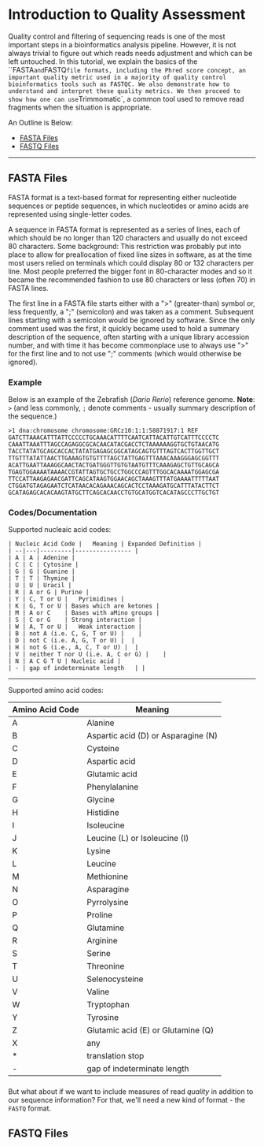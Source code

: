 # Introduction to Quality Assessment

Quality control and filtering of sequencing reads is one of the most important steps in a bioinformatics analysis pipeline. However, it is not always trivial to figure out which reads needs adjustment and which can be left untouched. In this tutorial, we explain the basics of the ``FASTA` and `FASTQ` file formats, including the Phred score concept, an important quality metric used in a majority of quality control bioinformatics tools such as FASTQC. We also demonstrate how to understand and interpret these quality metrics. We then proceed to show how one can use `Trimmomatic`, a common tool used to remove read fragments when the situation is appropriate. 

An Outline is Below:

  * [FASTA Files](#fasta-files)
  * [FASTQ Files](#fastq-files)

***

## FASTA Files

FASTA format is a text-based format for representing either nucleotide sequences or peptide sequences, in which nucleotides or amino acids are represented using single-letter codes. 

A sequence in FASTA format is represented as a series of lines, each of which should be no longer than 120 characters and usually do not exceed 80 characters. Some background: This restriction was probably put into place to allow for preallocation of fixed line sizes in software, as at the time most users relied on terminals which could display 80 or 132 characters per line. Most people preferred the bigger font in 80-character modes and so it became the recommended fashion to use 80 characters or less (often 70) in FASTA lines.

The first line in a FASTA file starts either with a ">" (greater-than) symbol or, less frequently, a ";" (semicolon) and was taken as a comment. Subsequent lines starting with a semicolon would be ignored by software. Since the only comment used was the first, it quickly became used to hold a summary description of the sequence, often starting with a unique library accession number, and with time it has become commonplace use to always use ">" for the first line and to not use ";" comments (which would otherwise be ignored).

### Example

Below is an example of the Zebrafish (_Dario Rerio_) reference genome. 
__Note__: `>` (and less commonly, `;` denote comments - usually summary description of the sequence.)

```
>1 dna:chromosome chromosome:GRCz10:1:1:58871917:1 REF
GATCTTAAACATTTATTCCCCCTGCAAACATTTTCAATCATTACATTGTCATTTCCCCTC
CAAATTAAATTTAGCCAGAGGCGCACAACATACGACCTCTAAAAAAGGTGCTGTAACATG
TACCTATATGCAGCACCACTATATGAGAGCGGCATAGCAGTGTTTAGTCACTTGGTTGCT
TTGTTTATATTAACTTGAAAGTGTGTTTTAGCTATTGAGTTTAAACAAAGGGAGCGGTTT
ACATTGAATTAAAGGCAACTACTGATGGGTTGTGTAATGTTTCAAAGAGCTGTTGCAGCA
TGAGTGGAAAATAAAACCGTATTAGTGCTGCCTGGCCCAGTTTGGCACAAAATGGAGCGA
TTCCATTAAGAGAACGATTCAGCATAAGTGGAACAGCTAAAGTTTATGAAAATTTTTAAT
CTGGATGTAGAGAATCTCATAACACAGAAACAGCACTCCTAAAGATGCATTTATACTTCT
GCATAGAGCACACAAGTATGCTTCAGCACAACCTGTGCATGGTCACATAGCCCTTGCTGT
```

### Codes/Documentation

Supported nucleaic acid codes:
```
| Nucleic Acid Code |	Meaning	| Expanded Definition |
| --|---|---------|---------------- |
| A	| A	| Adenine |
| C	| C	| Cytosine |
| G	| G	| Guanine |
| T	| T	| Thymine |
| U	| U	| Uracil |
| R	| A or G | Purine |
| Y	| C, T or U |	Pyrimidines |
| K	| G, T or U	| Bases which are ketones |
| M	| A or C	| Bases with aMino groups |
| S	| C or G	| Strong interaction |
| W	| A, T or U |	Weak interaction |
| B	| not A (i.e. C, G, T or U) |	 |
| D	| not C (i.e. A, G, T or U)	|  |
| H	| not G (i.e., A, C, T or U) |	|
| V	| neither T nor U (i.e. A, C or G) |	|
| N	| A C G T U	| Nucleic acid |
| -	| gap of indeterminate length	| |
```

***

Supported amino acid codes:

| Amino Acid Code |	Meaning |
| -- | -- |
| A | Alanine |
| B	| Aspartic acid (D) or Asparagine (N) |
| C	| Cysteine |
| D |	Aspartic acid |
| E |	Glutamic acid |
| F |	Phenylalanine |
| G	| Glycine |
| H	| Histidine |
| I	| Isoleucine |
| J	| Leucine (L) or Isoleucine (I) |
| K	| Lysine |
| L	| Leucine |
| M	| Methionine |
| N	| Asparagine |
| O	| Pyrrolysine |
| P	| Proline |
| Q	| Glutamine |
| R	| Arginine |
| S	| Serine |
| T	| Threonine |
| U	| Selenocysteine |
| V	| Valine |
| W	| Tryptophan |
| Y	| Tyrosine |
| Z	| Glutamic acid (E) or Glutamine (Q) |
| X	| any |
| *	| translation stop |
| -	| gap of indeterminate length |

###

But what about if we want to include measures of read *quality* in addition to our sequence information? For that, we'll need a new kind of format - the `FASTQ` format. 

## FASTQ Files